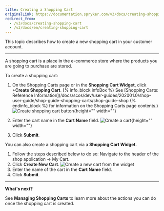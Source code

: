 ```yaml
---
title: Creating a Shopping Cart
originalLink: https://documentation.spryker.com/v3/docs/creating-shopping-cart
redirect_from:
  - /v3/docs/creating-shopping-cart
  - /v3/docs/en/creating-shopping-cart
---
```


This topic describes how to create a new shopping cart in your customer account.
***
A shopping cart is a place in the e-commerce store where the products you are going to purchase are stored.

To create a shopping cart:

1. On the Shopping Carts page or in the **Shopping Cart Widget**, click **+Create Shopping Cart**.
{% info_block infoBox %}
See [Shopping Carts: Reference Information](/docs/scos/dev/user-guides/202001.0/shop-user-guide/shop-guide-shopping-carts/shop-guide-shop
{% endinfo_block %} for information on the Shopping Carts page contents.)
![Create shopping cart button](https://spryker.s3.eu-central-1.amazonaws.com/docs/User+Guides/Shop+User+Guides/Shopping+Carts/Shop+Guide+-+Creating+a+Shopping+Cart/create-shopping-cart-button.png){height="" width=""}

2. Enter the cart name in the **Cart Name** field. 
![Create a cart](https://spryker.s3.eu-central-1.amazonaws.com/docs/User+Guides/Shop+User+Guides/Shopping+Carts/Shop+Guide+-+Creating+a+Shopping+Cart/create-cart.png){height="" width=""}
4. Click **Submit**.

You can also create a shopping cart via a **Shopping Cart Widget**.

1. Follow the steps described below to do so: Navigate to the header of the shop application → My Cart.
2. Click **Create New Cart**. 
![Create a new cart from the widget](https://spryker.s3.eu-central-1.amazonaws.com/docs/User+Guides/Shop+User+Guides/Shopping+Carts/Shop+Guide+-+Creating+a+Shopping+Cart/create-cart-from-widget.png)
3. Enter the name of the cart in the **Cart Name** field.
4. Click **Submit**.
***
**What's next?**

See **Managing Shopping Carts** to learn more about the actions you can do once the shopping cart is created.

<!-- Last review date: Aug 01, 2019 -->
